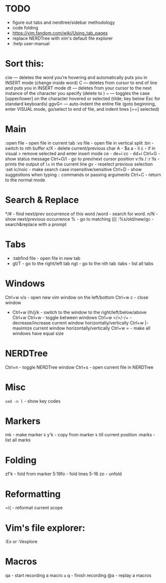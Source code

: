 # TODO

- figure out tabs and nerdtree/sidebar methodology
- code folding
- https://vim.fandom.com/wiki/Using_tab_pages
- replace NERDTree with vim's default file explorer
- :help user-manual

# Sort this:

ciw — deletes the word you’re hovering and automatically puts you in INSERT mode
(change inside word) C — deletes from cursor to end of line and puts you in
INSERT mode dt<char> — deletes from your cursor to the next instance of the
character you specify (delete to <character>) ~ — toggles the case [upper/lower]
on the character hovered or selected (tilde; key below Esc for standard
keyboards) ggvG= — auto-indent the entire file (goto beginning, enter VISUAL
mode, go/select to end of file, and indent lines [==] selected)

# Main

:open file - open file in current tab :vs file - open file in vertical split
:bn - switch to nth buffer x/X - delete current/previous char A - $a a - li c -
if in visual > remove selected and enter insert mode ce - de+i cc - dd+i
Ctrl+G - show status message Ctrl+O/I - go to prev/next cursor position v:!ls /
:r !ls - prints the output of `ls` in the current line gv - reselect previous
selection :set ic/noic - make search case insensitive/sensitive Ctrl+D - show
suggestions when typing `:` commands or passing arguments Ctrl+C - return to the
normal mode

# Search & Replace

\*/# - find next/prev occurrence of this word /word - search for word. n/N -
show next/previous occurrence % - go to matching ([{ :%s/old/new/gc -
search&replace with a prompt

# Tabs

- :tabfind file - open file in new tab
- gt/T - go to the right/left tab ngt - go to the nth tab :tabs - list all tabs

# Windows

Ctrl+w v/s - open new vim window on the left/bottom Ctrl+w c - close window

- Ctrl+w l/h/j/k - switch to the window to the right/left/below/above Ctrl+w
  Ctrl+w - toggle between windows Ctrl+w </>/-/+ - decrease/increase current
  window horizontally/vertically Ctrl+w |- maximize current window
  horizontally/vertically Ctrl+w = - make all windows have equal size

# NERDTree

Ctrl+n - toggle NERDTree window Ctrl+s - open current file in NERDTree

# Misc

`sed -n l` - show key codes

# Markers

mk - make marker `k` y'k - copy from marker `k` till current position :marks -
list all marks

# Folding

zf'k - fold from marker 5:16fo - fold lines 5-16 zo - unfold

# Reformatting

=i{ - reformat current scope

# Vim's file explorer:

:Ex or :Vexplore

# Macros

qa - start recording a macro `a` q - finish recording @a - replay a macros
